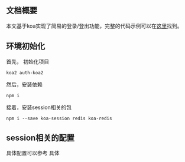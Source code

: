 ## 文档概要

本文基于koa实现了简易的登录/登出功能，完整的代码示例可以在[这里](https://github.com/chyingp/nodejs-learning-guide/tree/master/examples/2016.12.06-session)找到。

## 环境初始化

首先， 初始化项目

```
koa2 auth-koa2
```

然后，安装依赖

```
npm i
```

接着，安装session相关的包

```
npm i --save koa-session redis koa-redis
```

## session相关的配置

具体配置可以参考  具体 



